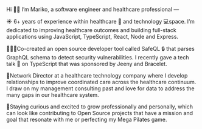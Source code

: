 Hi 👋🏻  I’m Mariko, a software engineer and healthcare professional —

☀️ 6+ years of experience within healthcare 🏥 and technology 💻space. I’m dedicated to improving healthcare outcomes and building full-stack applications using JavaScript, TypeScript, React, Node and Express.

👩🏻‍💻Co-created an open source developer tool called SafeQL 🔒 that parses GraphQL schema to detect security vulnerabilities. I recently gave a tech talk 🎤 on TypeScript that was sponsored by Jeeny and Bracelet.

🤝Network Director at a healthcare technology company where I develop relationships to improve coordinated care across the healthcare continuum. I draw on my management consulting past and love for data to address the many gaps in our healthcare system.

🌿Staying curious and excited to grow professionally and personally, which can look like contributing to Open Source projects that have a mission and goal that resonate with me or perfecting my Mega Pilates game. 
<!--
**MarikoIwata/MarikoIwata** is a ✨ _special_ ✨ repository because its `README.md` (this file) appears on your GitHub profile.

Here are some ideas to get you started:

- 🔭 I’m currently working on ...
- 🌱 I’m currently learning ...
- 👯 I’m looking to collaborate on ...
- 🤔 I’m looking for help with ...
- 💬 Ask me about ...
- 📫 How to reach me: ...
- 😄 Pronouns: ...
- ⚡ Fun fact: ...
-->
